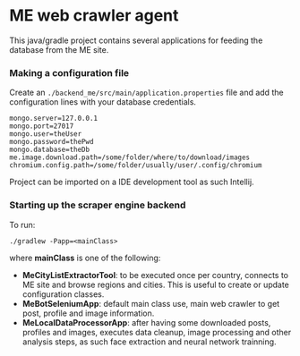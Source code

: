 # ME web crawler agent

This java/gradle project contains several applications for feeding the database from the ME site.

### Making a configuration file

Create an `./backend_me/src/main/application.properties` file and add the configuration lines with your database
credentials.

```
mongo.server=127.0.0.1
mongo.port=27017
mongo.user=theUser
mongo.password=thePwd
mongo.database=theDb
me.image.download.path=/some/folder/where/to/download/images
chromium.config.path=/some/folder/usually/user/.config/chromium
```

Project can be imported on a IDE development tool as such Intellij.

### Starting up the scraper engine backend

To run:

```
./gradlew -Papp=<mainClass>
```

where **mainClass** is one of the following:
- **MeCityListExtractorTool**: to be executed once per country, connects to ME site and browse regions and cities. This is useful to create or update configuration classes.
- **MeBotSeleniumApp**: default main class use, main web crawler to get post, profile and image information.
- **MeLocalDataProcessorApp**:  after having some downloaded posts, profiles and images, executes data cleanup, image processing and other analysis steps, as such face extraction and neural network trainning.
